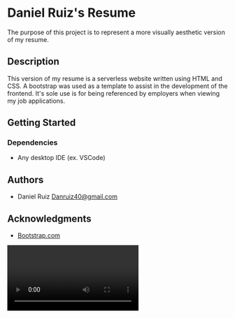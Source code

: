 # Daniel Ruiz's Resume

The purpose of this project is to represent a more visually aesthetic version of my resume.

## Description

This version of my resume is a serverless website written using HTML and CSS. A bootstrap was used as a template to assist in the development of the frontend. It's sole use is for
being referenced by employers when viewing my job applications.

## Getting Started
### Dependencies

- Any desktop IDE (ex. VSCode)

## Authors

- Daniel Ruiz
    Danruiz40@gmail.com

## Acknowledgments

- [Bootstrap.com](https://startbootstrap.com/)





<video loop src="https://github.com/Ruiz0430/Resume/assets/135925156/2b642e30-d599-4b36-a766-4f3fa3b9a123" />

